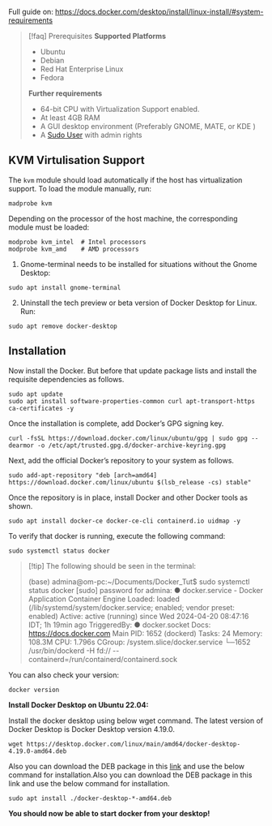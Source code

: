 Full guide on: https://docs.docker.com/desktop/install/linux-install/#system-requirements



> [!faq] Prerequisites
> **Supported Platforms**
> - Ubuntu
> - Debian
> - Red Hat Enterprise Linux
> - Fedora
> 
> **Further requirements**
> - 64-bit CPU with Virtualization Support enabled.
> - At least 4GB RAM
> - A GUI desktop environment (Preferably GNOME, MATE, or KDE )
> - A [Sudo User](https://www.linuxtechi.com/how-to-create-sudo-user-on-ubuntu/) with admin rights


## KVM Virtulisation Support

The `kvm` module should load automatically if the host has virtualization support. To load the module manually, run:


```
madprobe kvm
```

Depending on the processor of the host machine, the corresponding module must be loaded:

```
modprobe kvm_intel  # Intel processors  
modprobe kvm_amd    # AMD processors
```


1. Gnome-terminal needs to be installed for situations without the Gnome Desktop: 

```
sudo apt install gnome-terminal
```

2. Uninstall the tech preview or beta version of Docker Desktop for Linux. Run:

```
sudo apt remove docker-desktop
```

## Installation 

Now install the Docker. But before that update package lists and install the requisite dependencies as follows.

```
sudo apt update  
sudo apt install software-properties-common curl apt-transport-https ca-certificates -y
```

Once the installation is complete, add Docker’s GPG signing key.

```
curl -fsSL https://download.docker.com/linux/ubuntu/gpg | sudo gpg --dearmor -o /etc/apt/trusted.gpg.d/docker-archive-keyring.gpg
```

Next, add the official Docker’s repository to your system as follows.

```
sudo add-apt-repository "deb [arch=amd64] https://download.docker.com/linux/ubuntu $(lsb_release -cs) stable"
```

Once the repository is in place, install Docker and other Docker tools as shown.

```
sudo apt install docker-ce docker-ce-cli containerd.io uidmap -y
```

To verify that docker is running, execute the following command:

```
sudo systemctl status docker
```


> [!tip] The following should be seen in the terminal:
> 
> (base) admina@om-pc:~/Documents/Docker_Tut$ sudo systemctl status docker
> [sudo] password for admina: 
> ● docker.service - Docker Application Container Engine
>      Loaded: loaded (/lib/systemd/system/docker.service; enabled; vendor preset: enabled)
>      Active: active (running) since Wed 2024-04-20 08:47:16 IDT; 1h 19min ago
> TriggeredBy: ● docker.socket
>        Docs: https://docs.docker.com
>    Main PID: 1652 (dockerd)
>       Tasks: 24
>      Memory: 108.3M
>         CPU: 1.796s
>      CGroup: /system.slice/docker.service
>              └─1652 /usr/bin/dockerd -H fd:// --containerd=/run/containerd/containerd.sock

You can also check your version:

```
docker version
```

**Install Docker Desktop on Ubuntu 22.04:**

Install the docker desktop using below wget command. The latest version of Docker Desktop is Docker Desktop version 4.19.0.

```
wget https://desktop.docker.com/linux/main/amd64/docker-desktop-4.19.0-amd64.deb
```

Also you can download the DEB package in this [link](https://docs.docker.com/desktop/install/ubuntu/) and use the below command for installation.Also you can download the DEB package in this link and use the below command for installation.

```
sudo apt install ./docker-desktop-*-amd64.deb
```

**You should now be able to start docker from your desktop!**

